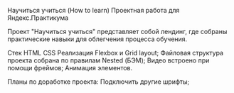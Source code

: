 Научиться учиться (How to learn)
Проектная работа для Яндекс.Практикума

Проект "Научиться учиться" представляет собой лендинг, где собраны практические навыки для облегчения процесса обучения.

Стек
HTML
CSS
Реализация
Flexbox и Grid layout;
Файловая структура проекта собрана по правилам Nested (БЭМ);
Видео встроено при помощи фреймов;
Анимация элементов.

Планы по доработке проекта:
Подключить другие шрифты;
